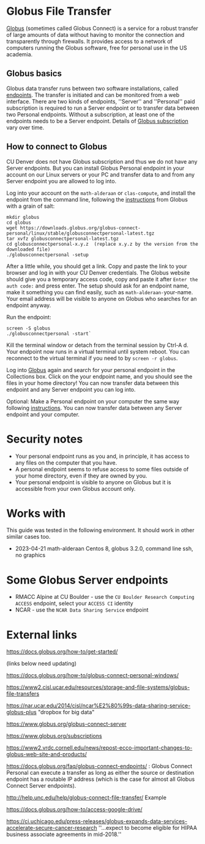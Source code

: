 # Globus File Transfer

[Globus]([Globus](https://www.globus.org)) (sometimes called Globus Connect) is a service for a robust transfer of large amounts of data without having to monitor the connection and transparently through firewalls. It provides access to a network of computers running the Globus software, free for personal use in the US academia.

## Globus basics

Globus data transfer runs between two software installations, called [endpoints](https://docs.globus.org/faq/globus-connect-endpoints). The transfer is initiated and can be monitored from a web interface. There are two kinds of endpoints, ''Server'' and ''Personal'' paid subscription is required to run a Server endpoint or to transfer data between two Personal endpoints. Without a subscription, at least one of the endpoints needs to be a Server endpoint. Details of [Globus subscription](https://www.globus.org/subscriptions) vary over time. 

## How to connect to Globus

CU Denver does not have Globus subscription and thus we do not have any Server endpoints. But you can install Globus Personal endpoint in your account on our Linux servers or your PC and transfer data to and from any Server endpoint you are allowed to log into.

Log into your account on the `math-alderaan` or `clas-compute`, and install the 
endpoint from the command line, following the 
[instructions](https://docs.globus.org/how-to/globus-connect-personal-linux) from Globus with a grain of salt:

    mkdir globus
    cd globus
    wget https://downloads.globus.org/globus-connect-personal/linux/stable/globusconnectpersonal-latest.tgz
    tar xvfz globusconnectpersonal-latest.tgz
    cd globusconnectpersonal-x.y.z  (replace x.y.z by the version from the downloaded file)
    ./globusconnectpersonal -setup
    
After a little while, you should get a link. Copy and paste the link to your browser and log in with your CU Denver credentials. The Globus website should give you a temporary access code, copy and paste it after `Enter the auth code:` and press enter. The setup should ask for an endpoint name, make it something you can find easily, such as `math-alderaan-`your-name. Your email address will be visible to anyone on Globus who searches for an endpoint anyway. 
    
Run the endpoint:

    screen -S globus
    ./globusconnectpersonal -start`

Kill the terminal window or detach from the terminal session by Ctrl-A d. Your endpoint now runs in a virtual terminal until system reboot. You can reconnect to the virtual terminal if you need to by `screen -r globus`.

Log into [Globus](https://globus.org) again and search for your personal endpoint in the Collections box. Click on the your endpoint name, and you should see the files in your home directory! You can now transfer data between this endpoint and any Server endpoint you can log into.

Optional: Make a Personal endpoint on your computer the same way following [instructions](https://www.globus.org/globus-connect-personal). You can now transfer data between any Server endpoint and your computer.

# Security notes

* Your personal endpoint runs as you and, in principle, it has access to any files on the computer that you have. 
* A personal endpoint seems to refuse access to some files outside of your home directory, even if they are owned by you.
* Your personal endpoint is visible to anyone on Globus but it is accessible from your own Globus account only.

# Works with
This guide was tested in the following environment. It should work in other similar cases too.

* 2023-04-21 math-alderaan Centos 8, globus 3.2.0, command line ssh, no graphics

# Some Globus Server endpoints

* RMACC Alpine at CU Boulder - use the `CU Boulder Research Computing ACCESS` endpoint, select your `ACCESS CI` identity 
* NCAR - use the `NCAR Data Sharing Service` endpoint

# External links

https://docs.globus.org/how-to/get-started/

(links below need updating)

https://docs.globus.org/how-to/globus-connect-personal-windows/

https://www2.cisl.ucar.edu/resources/storage-and-file-systems/globus-file-transfers

https://nar.ucar.edu/2014/cisl/ncar%E2%80%99s-data-sharing-service-globus-plus  "dropbox for big data"

https://www.globus.org/globus-connect-server

https://www.globus.org/subscriptions

https://www2.vrdc.cornell.edu/news/repost-ecco-important-changes-to-globus-web-site-and-products/

https://docs.globus.org/faq/globus-connect-endpoints/ : Globus Connect Personal can execute a transfer as long as either the source or destination endpoint has a routable IP address (which is the case for almost all Globus Connect Server endpoints).

http://help.unc.edu/help/globus-connect-file-transfer/ Example

https://docs.globus.org/how-to/access-google-drive/

https://ci.uchicago.edu/press-releases/globus-expands-data-services-accelerate-secure-cancer-research ''...expect to become eligible for HIPAA business associate agreements in mid-2018.''

